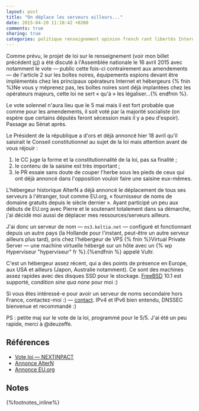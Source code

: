 ```yaml
---
layout: post
title: "On déplace les serveurs ailleurs..."
date: 2015-04-20 11:10:42 +0200
comments: true
sharing: true
categories: politique renseignement opinion french rant libertés Internet censure
---
```


Comme prévu, le projet de loi sur le renseignement (voir mon billet précédent [ici](/2015/03/17/lettre-ouverte-a-nos-gouvernants/)) a été discuté à l'Assemblée nationale le 16 avril 2015 avec notamment le vote — public cette fois-ci contrairement aux amendements — de l'article 2 sur les boîtes noires, équipements espions devant être implémentés chez les principaux opérateurs Internet et hébergeurs {% fnin %}Ne vous y méprenez pas, les boîtes noires sont déjà implantées chez les opérateurs majeurs, cette loi ne sert « qu'à » les légaliser...{% endfnin %}.

Le vote solennel n'aura lieu que le 5 mai mais il est fort probable que comme pour les amendements, il  soit voté par la majorité socialiste (on espère que certains députés feront sécession mais il y a peu d'espoir). Passage au Sénat après.
<!--more-->
Le Président de la république a d'ors et déjà annoncé hier 18 avril qu'il saisirait le Conseil constitutionnel au sujet de la loi mais attention avant de vous réjouir :

1. le CC juge la forme et la constitutionnalité de la loi, pas sa finalité ;
2. le contenu de la saisine est très important ;
3. le PR essaie sans doute de couper l'herbe sous les pieds de ceux qui ont déjà annoncé dans l'opposition vouloir faire une saisine eux-mêmes.

L'hébergeur historique AlterN a déjà annoncé le déplacement de tous ses serveurs à l'étranger, tout comme EU.org, « fournisseur de noms de domaine gratuits depuis le siècle dernier ». Ayant participé un peu aux débuts de EU.org avec Pierre et le soutenant totalement dans sa démarche, j'ai décidé moi aussi de déplacer mes ressources/serveurs ailleurs.

J'ai donc un serveur de nom — `ns3.keltia.net` — configuré et fonctionnant depuis un autre pays (la Hollande pour l'instant, peut-être un autre serveur ailleurs plus tard), pris chez l'hébergeur de VPS {% fnin %}Virtual Private Server — une machine virtuelle hébergé sur un hôte avec un {% wp Hyperviseur "hyperviseur" fr %}.{%endfnin %} appelé Vultr.

C'est un hébergeur assez récent, qui a des points de présence en Europe, aux USA et ailleurs (Japon, Australie notamment). Ce sont des machines assez rapides avec des disques SSD pour le stockage. [FreeBSD](http://www.freebsd.org/) 10.1 est supporté, condition *sine qua none* pour moi :)

Si vous êtes intéressé-e pour avoir un serveur de noms secondaire hors France, contactez-moi :) — [contact](https://www.keltia.net/people/roberto/). IPv4 et IPv6 bien entendu, DNSSEC bienvenue et recommandé :)

PS : petite maj sur le vote de la loi, programmé pour le 5/5. J'ai été un peu rapide, merci à @deuzeffe.

Références
----------

- [Vote loi — NEXTINPACT](http://www.nextinpact.com/news/93837-loi-renseignement-compte-rendu-troisieme-journee-debats.htm)
- [Annonce AlterN](http://altern.org/)
- [Annonce EU.org](http://eu.org/loirens.html)

Notes
-----
{%footnotes_inline%}
